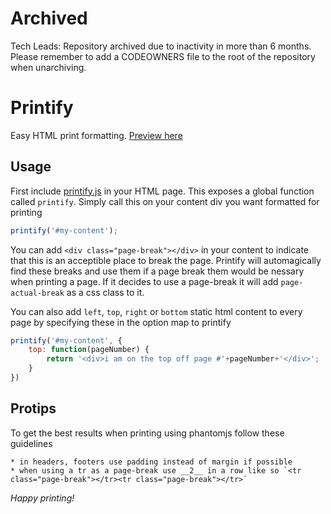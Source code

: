 Archived
======
Tech Leads: Repository archived due to inactivity in more than 6 months.
Please remember to add a CODEOWNERS file to the root of the repository when unarchiving.

# Printify

Easy HTML print formatting. [Preview here](http://e-conomic.github.io/printify)

## Usage

First include [printify.js](https://github.com/e-conomic/printify/blob/master/printify.js) in your HTML page.
This exposes a global function called `printify`.
Simply call this on your content div you want formatted for printing

``` js
printify('#my-content');
```

You can add `<div class="page-break"></div>` in your content to indicate that this is an acceptible place to break the page.
Printify will automagically find these breaks and use them if a page break them would be nessary when printing a page.
If it decides to use a page-break it will add `page-actual-break` as a css class to it.

You can also add `left`, `top`, `right` or `bottom` static html content to every page by specifying these in the option map to printify

``` js
printify('#my-content', {
	top: function(pageNumber) {
		return '<div>i am on the top off page #'+pageNumber+'</div>';
	}
})
```

## Protips

To get the best results when printing using phantomjs follow these guidelines

	* in headers, footers use padding instead of margin if possible
	* when using a tr as a page-break use __2__ in a row like so `<tr class="page-break"></tr><tr class="page-break"></tr>`

*Happy printing!*
